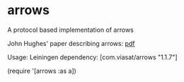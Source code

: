 arrows
======

A protocol based implementation of arrows

John Hughes' paper describing arrows: [pdf](http://citeseerx.ist.psu.edu/viewdoc/summary;jsessionid=0F0DFB385D76652AEB59F86E31F368DA?doi=10.1.1.29.4575)

Usage:
Leiningen dependency: [com.viasat/arrows "1.1.7"]

(require '[arrows :as a])